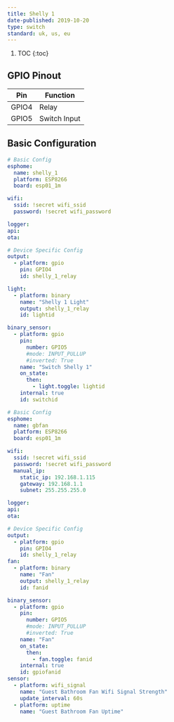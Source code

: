 ```yaml
---
title: Shelly 1
date-published: 2019-10-20
type: switch
standard: uk, us, eu
---
```


1. TOC
{:toc}

## GPIO Pinout

| Pin     | Function                           |
|---------|------------------------------------|
| GPIO4   | Relay                              |
| GPIO5   | Switch Input                       |

## Basic Configuration

```yaml
# Basic Config
esphome:
  name: shelly_1
  platform: ESP8266
  board: esp01_1m

wifi:
  ssid: !secret wifi_ssid
  password: !secret wifi_password

logger:
api:
ota:

# Device Specific Config
output:
  - platform: gpio
    pin: GPIO4
    id: shelly_1_relay

light:
  - platform: binary
    name: "Shelly 1 Light"
    output: shelly_1_relay
    id: lightid

binary_sensor:
  - platform: gpio
    pin:
      number: GPIO5
      #mode: INPUT_PULLUP
      #inverted: True
    name: "Switch Shelly 1"
    on_state:
      then:
        - light.toggle: lightid
    internal: true
    id: switchid
```

```yaml
# Basic Config
esphome:
  name: gbfan
  platform: ESP8266
  board: esp01_1m

wifi:
  ssid: !secret wifi_ssid
  password: !secret wifi_password
  manual_ip:
    static_ip: 192.168.1.115
    gateway: 192.168.1.1
    subnet: 255.255.255.0

logger:
api:
ota:

# Device Specific Config
output:
  - platform: gpio
    pin: GPIO4
    id: shelly_1_relay
fan:
  - platform: binary
    name: "Fan"
    output: shelly_1_relay
    id: fanid

binary_sensor:
  - platform: gpio
    pin:
      number: GPIO5
      #mode: INPUT_PULLUP
      #inverted: True
    name: "Fan"
    on_state:
      then:
        - fan.toggle: fanid
    internal: true
    id: gpiofanid
sensor:
  - platform: wifi_signal
    name: "Guest Bathroom Fan Wifi Signal Strength"
    update_interval: 60s
  - platform: uptime
    name: "Guest Bathroom Fan Uptime"
```
